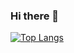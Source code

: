 ### Hi there 👋
[![Top Langs](https://github-readme-stats.vercel.app/api/top-langs/?username=Taguchi-wq&layout=compact)](https://github.com/anuraghazra/github-readme-stats)

<!--
**Taguchi-wq/Taguchi-wq** is a ✨ _special_ ✨ repository because its `README.md` (this file) appears on your GitHub profile.

Here are some ideas to get you started:

- 🔭 I’m currently working on ...
- 🌱 I’m currently learning ...
- 👯 I’m looking to collaborate on ...
- 🤔 I’m looking for help with ...
- 💬 Ask me about ...
- 📫 How to reach me: ...
- 😄 Pronouns: ...
- ⚡ Fun fact: ...
-->
